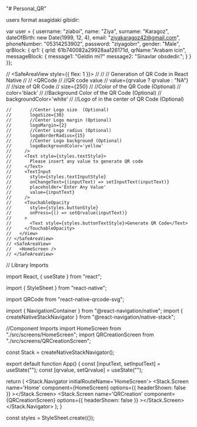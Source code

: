"# Personal_QR"

users format asagidaki gibidir:

var user = { username: "ziaboi",
name: "Ziya",
surname: "Karagoz",
dateOfBirth: new Date(1999, 12, 4),
email: "ziyakaragoz42@gmail.com",
phoneNumber: "05314253902",
password: "ziyagobrr",
gender: "Male",
qrBlock: {
qr1: {
qrId: 61b740082a29928aa126171d,
qrName:"Arabam icin",
messageBlock: {
message1: "Geldin mi?"
message2: "Sinavlar obsdedir.";
}
}
}};

// <SafeAreaView style={{ flex: 1 }}>
// <View style={styles.container}>
// <Text style={styles.titleStyle}>
// Generation of QR Code in React Native
// </Text>
// <QRCode
// //QR code value
// value={qrvalue ? qrvalue : "NA"}
// //size of QR Code
// size={250}
// //Color of the QR Code (Optional)
// color='black'
// //Background Color of the QR Code (Optional)
// backgroundColor='white'
// //Logo of in the center of QR Code (Optional)

    //       //Center Logo size  (Optional)
    //       logoSize={30}
    //       //Center Logo margin (Optional)
    //       logoMargin={2}
    //       //Center Logo radius (Optional)
    //       logoBorderRadius={15}
    //       //Center Logo background (Optional)
    //       logoBackgroundColor='yellow'
    //     />
    //     <Text style={styles.textStyle}>
    //       Please insert any value to generate QR code
    //     </Text>
    //     <TextInput
    //       style={styles.textInputStyle}
    //       onChangeText={(inputText) => setInputText(inputText)}
    //       placeholder='Enter Any Value'
    //       value={inputText}
    //     />
    //     <TouchableOpacity
    //       style={styles.buttonStyle}
    //       onPress={() => setQrvalue(inputText)}
    //     >
    //       <Text style={styles.buttonTextStyle}>Generate QR Code</Text>
    //     </TouchableOpacity>
    //   </View>
    // </SafeAreaView>
    // <SafeAreaView>
    //   <HomeScreen />
    // </SafeAreaView>

// Library Imports

import React, { useState } from "react";

import { StyleSheet } from "react-native";

import QRCode from "react-native-qrcode-svg";

import { NavigationContainer } from "@react-navigation/native";
import { createNativeStackNavigator } from "@react-navigation/native-stack";

//Component Imports
import HomeScreen from "./src/screens/HomeScreen";
import QRCreationScreen from "./src/screens/QRCreationScreen";

const Stack = createNativeStackNavigator();

export default function App() {
const [inputText, setInputText] = useState("");
const [qrvalue, setQrvalue] = useState("");

return (
<NavigationContainer>
<Stack.Navigator initialRouteName='HomeScreen'>
<Stack.Screen
name='Home'
component={HomeScreen}
options={{ headerShown: false }} ></Stack.Screen>
<Stack.Screen
name='QRCreation'
component={QRCreationScreen}
options={{ headerShown: false }} ></Stack.Screen>
</Stack.Navigator>
</NavigationContainer>
);
}

const styles = StyleSheet.create({});
